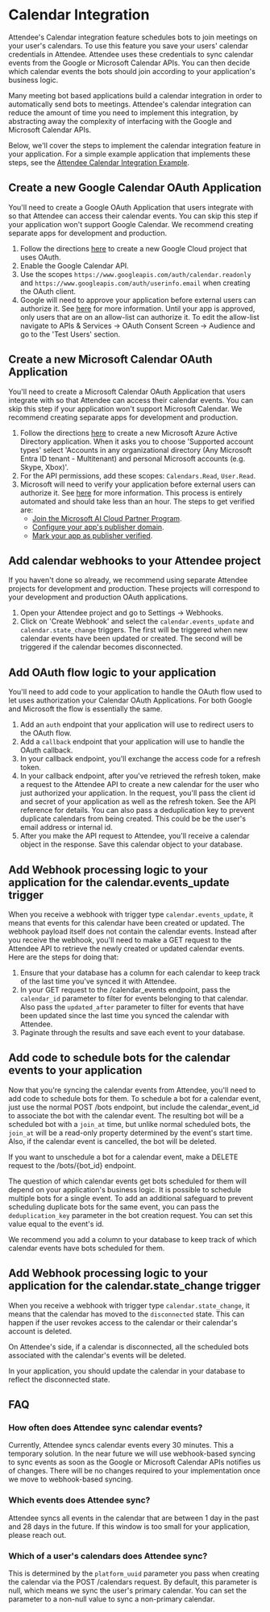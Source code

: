 # Calendar Integration

Attendee's Calendar integration feature schedules bots to join meetings on your user's calendars. To use this feature you save your users' calendar credentials in Attendee. Attendee uses these credentials to sync calendar events from the Google or Microsoft Calendar APIs. You can then decide which calendar events the bots should join according to your application's business logic.

Many meeting bot based applications build a calendar integration in order to automatically send bots to meetings. Attendee's calendar integration can reduce the amount of time you need to implement this integration, by abstracting away the complexity of interfacing with the Google and Microsoft Calendar APIs.

Below, we'll cover the steps to implement the calendar integration feature in your application. For a simple example application that implements these steps, see the [ Attendee Calendar Integration Example](https://github.com/attendee-labs/calendar-integration-example).

## Create a new Google Calendar OAuth Application

You'll need to create a Google OAuth Application that users integrate with so that Attendee can access their calendar events. You can skip this step if your application won't support Google Calendar. We recommend creating separate apps for development and production.

1. Follow the directions [here](https://support.google.com/googleapi/answer/6158849?hl=en) to create a new Google Cloud project that uses OAuth.
2. Enable the Google Calendar API.
3. Use the scopes `https://www.googleapis.com/auth/calendar.readonly` and `https://www.googleapis.com/auth/userinfo.email` when creating the OAuth client.
4. Google will need to approve your application before external users can authorize it. See [here](https://developers.google.com/identity/protocols/oauth2/production-readiness/sensitive-scope-verification) for more information. Until your app is approved, only users that are on an allow-list can authorize it. To edit the allow-list navigate to APIs & Services -> OAuth Consent Screen -> Audience and go to the 'Test Users' section.

## Create a new Microsoft Calendar OAuth Application

You'll need to create a Microsoft Calendar OAuth Application that users integrate with so that Attendee can access their calendar events. You can skip this step if your application won't support Microsoft Calendar. We recommend creating separate apps for development and production.

1. Follow the directions [here](https://learn.microsoft.com/en-us/entra/identity-platform/quickstart-register-app) to create a new Microsoft Azure Active Directory application. When it asks you to choose 'Supported account types' select 'Accounts in any organizational directory (Any Microsoft Entra ID tenant - Multitenant) and personal Microsoft accounts (e.g. Skype, Xbox)'.
2. For the API permissions, add these scopes: `Calendars.Read`, `User.Read`.
3. Microsoft will need to verify your application before external users can authorize it. See [here](https://learn.microsoft.com/en-us/entra/identity-platform/publisher-verification-overview) for more information. This process is entirely automated and should take less than an hour. The steps to get verified are:
    - [Join the Microsoft AI Cloud Partner Program](https://partner.microsoft.com/en-us/partnership).
    - [Configure your app's publisher domain](https://learn.microsoft.com/en-us/entra/identity-platform/howto-configure-publisher-domain).
    - [Mark your app as publisher verified](https://learn.microsoft.com/en-us/entra/identity-platform/mark-app-as-publisher-verified).

## Add calendar webhooks to your Attendee project

If you haven't done so already, we recommend using separate Attendee projects for development and production. These projects will correspond to your development and production OAuth applications.

1. Open your Attendee project and go to Settings -> Webhooks.
2. Click on 'Create Webhook' and select the `calendar.events_update` and `calendar.state_change` triggers. The first will be triggered when new calendar events have been updated or created. The second will be triggered if the calendar becomes disconnected.

## Add OAuth flow logic to your application

You'll need to add code to your application to handle the OAuth flow used to let uses authorization your Calendar OAuth Applications. For both Google and Microsoft the flow is essentially the same. 

1. Add an `auth` endpoint that your application will use to redirect users to the OAuth flow.
2. Add a `callback` endpoint that your application will use to handle the OAuth callback.
3. In your callback endpoint, you'll exchange the access code for a refresh token.
4. In your callback endpoint, after you've retrieved the refresh token, make a request to the Attendee API to create a new calendar for the user who just authorized your application. In the request, you'll pass the client id and secret of your application as well as the refresh token. See the API reference for details. You can also pass a deduplication key to prevent duplicate calendars from being created. This could be be the user's email address or internal id.
5. After you make the API request to Attendee, you'll receive a calendar object in the response. Save this calendar object to your database.

## Add Webhook processing logic to your application for the calendar.events_update trigger

When you receive a webhook with trigger type `calendar.events_update`, it means that events for this calendar have been created or updated. The webhook payload itself does not contain the calendar events. Instead after you receive the webhook, you'll need to make a GET request to the Attendee API to retrieve the newly created or updated calendar events. Here are the steps for doing that:

1. Ensure that your database has a column for each calendar to keep track of the last time you've synced it with Attendee.
2. In your GET request to the /calendar_events endpoint, pass the `calendar_id` parameter to filter for events belonging to that calendar. Also pass the `updated_after` parameter to filter for events that have been updated since the last time you synced the calendar with Attendee.
3. Paginate through the results and save each event to your database.

## Add code to schedule bots for the calendar events to your application

Now that you're syncing the calendar events from Attendee, you'll need to add code to schedule bots for them. To schedule a bot for a calendar event, just use the normal POST /bots endpoint, but include the calendar_event_id to associate the bot with the calendar event. The resulting bot will be a scheduled bot with a `join_at` time, but unlike normal scheduled bots, the `join_at` will be a read-only property determined by the event's start time. Also, if the calendar event is cancelled, the bot will be deleted.

If you want to unschedule a bot for a calendar event, make a DELETE request to the /bots/{bot_id} endpoint.

The question of which calendar events get bots scheduled for them will depend on your application's business logic. It is possible to schedule multiple bots for a single event. To add an additional safeguard to prevent scheduling duplicate bots for the same event, you can pass the `deduplication_key` parameter in the bot creation request. You can set this value equal to the event's id.

We recommend you add a column to your database to keep track of which calendar events have bots scheduled for them.

## Add Webhook processing logic to your application for the calendar.state_change trigger

When you receive a webhook with trigger type `calendar.state_change`, it means that the calendar has moved to the `disconnected` state. This can happen if the user revokes access to the calendar or their calendar's account is deleted.

On Attendee's side, if a calendar is disconnected, all the scheduled bots associated with the calendar's events will be deleted.

In your application, you should update the calendar in your database to reflect the disconnected state.

## FAQ

### How often does Attendee sync calendar events?

Currently, Attendee syncs calendar events every 30 minutes. This a temporary solution. In the near future we will use webhook-based syncing to sync events as soon as the Google or Microsoft Calendar APIs notifies us of changes. There will be no changes required to your implementation once we move to webhook-based syncing.

### Which events does Attendee sync?

Attendee syncs all events in the calendar that are between 1 day in the past and 28 days in the future. If this window is too small for your application, please reach out.

### Which of a user's calendars does Attendee sync?

This is determined by the `platform_uuid` parameter you pass when creating the calendar via the POST /calendars request. By default, this parameter is null, which means we sync the user's primary calendar. You can set the parameter to a non-null value to sync a non-primary calendar.